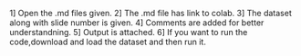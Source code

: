 1] Open the .md files given.
2] The .md file has link to colab.
3] The dataset along with slide number is given.
4] Comments are added for better understandning.
5] Output is attached.
6] If you want to run the code,download and load the dataset and then run it.

